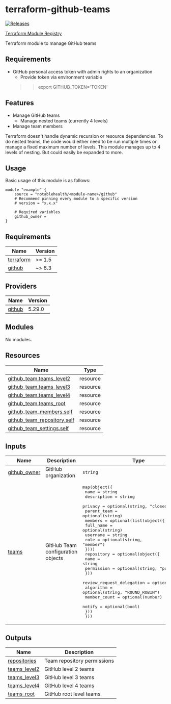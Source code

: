 
<!-- BEGINNING OF PRE-COMMIT-TERRAFORM DOCS HOOK -->
# terraform-github-teams

[![Releases](https://img.shields.io/github/v/release/notablehealth/terraform-github-teams)](https://github.com/notablehealth/terraform-github-teams/releases)

[Terraform Module Registry](https://registry.terraform.io/modules/notablehealth/teams/github)

Terraform module to manage GitHub teams

## Requirements

- GitHub personal access token with admin rights to an organization
  - Provide token via environment variable
  >>export GITHUB\_TOKEN='TOKEN'

## Features

- Manage GitHub teams
  - Manage nested teams (currently 4 levels)
- Manage team members

Terraform doesn't handle dynamic recursion or resource dependencies. To do
nested teams, the code would either need to be run multiple times or manage
a fixed maximum number of levels. This module manages up to 4 levels of nesting.
But could easily be expanded to more.

## Usage

Basic usage of this module is as follows:

```hcl
module "example" {
    source = "notablehealth/<module-name>/github"
    # Recommend pinning every module to a specific version
    # version = "x.x.x"

    # Required variables
    github_owner =
}
```

## Requirements

| Name | Version |
|------|---------|
| <a name="requirement_terraform"></a> [terraform](#requirement\_terraform) | >= 1.5 |
| <a name="requirement_github"></a> [github](#requirement\_github) | ~> 6.3 |

## Providers

| Name | Version |
|------|---------|
| <a name="provider_github"></a> [github](#provider\_github) | 5.29.0 |

## Modules

No modules.

## Resources

| Name | Type |
|------|------|
| [github_team.teams_level2](https://registry.terraform.io/providers/integrations/github/latest/docs/resources/team) | resource |
| [github_team.teams_level3](https://registry.terraform.io/providers/integrations/github/latest/docs/resources/team) | resource |
| [github_team.teams_level4](https://registry.terraform.io/providers/integrations/github/latest/docs/resources/team) | resource |
| [github_team.teams_root](https://registry.terraform.io/providers/integrations/github/latest/docs/resources/team) | resource |
| [github_team_members.self](https://registry.terraform.io/providers/integrations/github/latest/docs/resources/team_members) | resource |
| [github_team_repository.self](https://registry.terraform.io/providers/integrations/github/latest/docs/resources/team_repository) | resource |
| [github_team_settings.self](https://registry.terraform.io/providers/integrations/github/latest/docs/resources/team_settings) | resource |

## Inputs

| Name | Description | Type | Default | Required |
|------|-------------|------|---------|:--------:|
| <a name="input_github_owner"></a> [github\_owner](#input\_github\_owner) | GitHub organization | `string` | n/a | yes |
| <a name="input_teams"></a> [teams](#input\_teams) | GitHub Team configuration objects | <pre>map(object({<br>    name        = string<br>    description = string<br>    privacy     = optional(string, "closed")<br>    parent_team = optional(string)<br>    members = optional(list(object({<br>      full_name = optional(string)<br>      username  = string<br>      role      = optional(string, "member")<br>    })))<br>    repository = optional(object({<br>      name       = string<br>      permission = optional(string, "pull")<br>    }))<br>    review_request_delegation = optional(object({<br>      algorithm    = optional(string, "ROUND_ROBIN")<br>      member_count = optional(number)<br>      notify       = optional(bool)<br>    }))<br>  }))</pre> | `{}` | no |

## Outputs

| Name | Description |
|------|-------------|
| <a name="output_repositories"></a> [repositories](#output\_repositories) | Team repository permissions |
| <a name="output_teams_level2"></a> [teams\_level2](#output\_teams\_level2) | GitHub level 2 teams |
| <a name="output_teams_level3"></a> [teams\_level3](#output\_teams\_level3) | GitHub level 3 teams |
| <a name="output_teams_level4"></a> [teams\_level4](#output\_teams\_level4) | GitHub level 4 teams |
| <a name="output_teams_root"></a> [teams\_root](#output\_teams\_root) | GitHub root level teams |

<!-- END OF PRE-COMMIT-TERRAFORM DOCS HOOK -->
